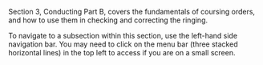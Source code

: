 Section 3, Conducting Part B, covers the fundamentals of coursing orders, and how to use them in checking and correcting the ringing.

To navigate to a subsection within this section, use the left-hand side navigation bar. You may need to click on the menu bar (three stacked horizontal lines) in the top left to access if you are on a small screen.
